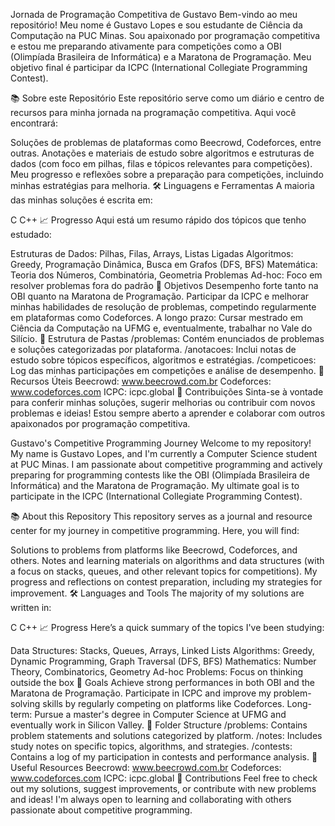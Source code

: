 Jornada de Programação Competitiva de Gustavo
Bem-vindo ao meu repositório! Meu nome é Gustavo Lopes e sou estudante de Ciência da Computação na PUC Minas. Sou apaixonado por programação competitiva e estou me preparando ativamente para competições como a OBI (Olimpíada Brasileira de Informática) e a Maratona de Programação. Meu objetivo final é participar da ICPC (International Collegiate Programming Contest).

📚 Sobre este Repositório
Este repositório serve como um diário e centro de recursos para minha jornada na programação competitiva. Aqui você encontrará:

Soluções de problemas de plataformas como Beecrowd, Codeforces, entre outras.
Anotações e materiais de estudo sobre algoritmos e estruturas de dados (com foco em pilhas, filas e tópicos relevantes para competições).
Meu progresso e reflexões sobre a preparação para competições, incluindo minhas estratégias para melhoria.
🛠️ Linguagens e Ferramentas
A maioria das minhas soluções é escrita em:

C
C++
📈 Progresso
Aqui está um resumo rápido dos tópicos que tenho estudado:

Estruturas de Dados: Pilhas, Filas, Arrays, Listas Ligadas
Algoritmos: Greedy, Programação Dinâmica, Busca em Grafos (DFS, BFS)
Matemática: Teoria dos Números, Combinatória, Geometria
Problemas Ad-hoc: Foco em resolver problemas fora do padrão
🚀 Objetivos
Desempenho forte tanto na OBI quanto na Maratona de Programação.
Participar da ICPC e melhorar minhas habilidades de resolução de problemas, competindo regularmente em plataformas como Codeforces.
A longo prazo: Cursar mestrado em Ciência da Computação na UFMG e, eventualmente, trabalhar no Vale do Silício.
📂 Estrutura de Pastas
/problemas: Contém enunciados de problemas e soluções categorizadas por plataforma.
/anotacoes: Inclui notas de estudo sobre tópicos específicos, algoritmos e estratégias.
/competicoes: Log das minhas participações em competições e análise de desempenho.
🔗 Recursos Úteis
Beecrowd: www.beecrowd.com.br
Codeforces: www.codeforces.com
ICPC: icpc.global
🤝 Contribuições
Sinta-se à vontade para conferir minhas soluções, sugerir melhorias ou contribuir com novos problemas e ideias! Estou sempre aberto a aprender e colaborar com outros apaixonados por programação competitiva.

Gustavo's Competitive Programming Journey
Welcome to my repository! My name is Gustavo Lopes, and I'm currently a Computer Science student at PUC Minas. I am passionate about competitive programming and actively preparing for programming contests like the OBI (Olimpíada Brasileira de Informática) and the Maratona de Programação. My ultimate goal is to participate in the ICPC (International Collegiate Programming Contest).

📚 About this Repository
This repository serves as a journal and resource center for my journey in competitive programming. Here, you will find:

Solutions to problems from platforms like Beecrowd, Codeforces, and others.
Notes and learning materials on algorithms and data structures (with a focus on stacks, queues, and other relevant topics for competitions).
My progress and reflections on contest preparation, including my strategies for improvement.
🛠️ Languages and Tools
The majority of my solutions are written in:

C
C++
📈 Progress
Here’s a quick summary of the topics I've been studying:

Data Structures: Stacks, Queues, Arrays, Linked Lists
Algorithms: Greedy, Dynamic Programming, Graph Traversal (DFS, BFS)
Mathematics: Number Theory, Combinatorics, Geometry
Ad-hoc Problems: Focus on thinking outside the box
🚀 Goals
Achieve strong performances in both OBI and the Maratona de Programação.
Participate in ICPC and improve my problem-solving skills by regularly competing on platforms like Codeforces.
Long-term: Pursue a master's degree in Computer Science at UFMG and eventually work in Silicon Valley.
📂 Folder Structure
/problems: Contains problem statements and solutions categorized by platform.
/notes: Includes study notes on specific topics, algorithms, and strategies.
/contests: Contains a log of my participation in contests and performance analysis.
🔗 Useful Resources
Beecrowd: www.beecrowd.com.br
Codeforces: www.codeforces.com
ICPC: icpc.global
🤝 Contributions
Feel free to check out my solutions, suggest improvements, or contribute with new problems and ideas! I'm always open to learning and collaborating with others passionate about competitive programming.

